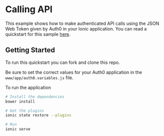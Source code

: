 # Calling API

This example shows how to make authenticated API calls using the JSON Web Token given by Auth0 in your Ionic application.
You can read a quickstart for this sample [here](https://auth0.com/docs/quickstart/native/ionic/06-authorization). 

## Getting Started

To run this quickstart you can fork and clone this repo.

Be sure to set the correct values for your Auth0 application in the `www/app/auth0.variables.js` file.

To run the application

```bash
# Install the dependencies
bower install

# Get the plugins
ionic state restore --plugins

# Run
ionic serve
```